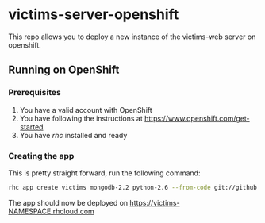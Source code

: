 victims-server-openshift
========================

This repo allows you to deploy a new instance of the victims-web server on openshift.

## Running on OpenShift
### Prerequisites
1. You have a valid account with OpenShift
2. You have following the instructions at https://www.openshift.com/get-started
3. You have *rhc* installed and ready

### Creating the app
This is pretty straight forward, run the following command:
```sh
rhc app create victims mongodb-2.2 python-2.6 --from-code git://github.com/abn/victims-server-openshift.git
```

The app should now be deployed on https://victims-NAMESPACE.rhcloud.com
